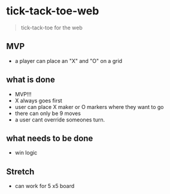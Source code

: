 # tick-tack-toe-web
> tick-tack-toe for the web

## MVP
- a player can place an "X" and "O" on a grid




## what is done
- MVP!!!
- X always goes first
- user can place X maker or O markers where they want to go
- there can only be 9 moves
- a user cant override someones turn.


## what needs to be done
- win logic

## Stretch
- can work for 5 x5 board
